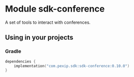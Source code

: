 # Module sdk-conference

A set of tools to interact with conferences.

## Using in your projects

### Gradle

```kotlin
dependencies {
    implementation("com.pexip.sdk:sdk-conference:0.10.0")
}
```
